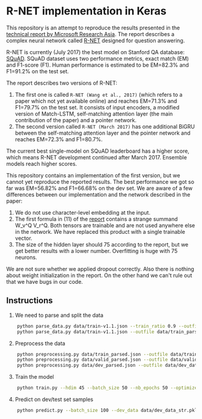 # R-NET implementation in Keras

This repository is an attempt to reproduce the results presented in the [technical report by Microsoft Research Asia](https://www.microsoft.com/en-us/research/wp-content/uploads/2017/05/r-net.pdf). The report describes a complex neural network called [R-NET](https://www.microsoft.com/en-us/research/publication/mrc/) designed for question answering.

R-NET is currently (July 2017) the best model on Stanford QA database: [SQuAD](https://rajpurkar.github.io/SQuAD-explorer/). SQuAD dataset uses two performance metrics, exact match (EM) and F1-score (F1). Human performance is estimated to be EM=82.3% and F1=91.2% on the test set. 

The report describes two versions of R-NET:
1. The first one is called `R-NET (Wang et al., 2017)` (which refers to a paper which not yet available online) and reaches EM=71.3% and F1=79.7% on the test set. It consists of input encoders, a modified version of Match-LSTM, self-matching attention layer (the main contribution of the paper) and a pointer network. 
2. The second version called `R-NET (March 2017)` has one additional BiGRU between the self-matching attention layer and the pointer network and reaches EM=72.3% and F1=80.7%.

The current best single-model on SQuAD leaderboard has a higher score, which means R-NET development continued after March 2017. Ensemble models reach higher scores.

This repository contains an implementation of the first version, but we cannot yet reproduce the reported results. The best performance we got so far was EM=56.82% and F1=66.68% on the dev set. We are aware of a few differences between our implementation and the network described in the paper:

1. We do not use character-level embedding at the input.
2. The first formula in (11) of the [report](https://www.microsoft.com/en-us/research/wp-content/uploads/2017/05/r-net.pdf) contains a strange summand W_v^Q V_r^Q. Both tensors are trainable and are not used anywhere else in the network. We have replaced this product with a single trainable vector.
3. The size of the hidden layer should 75 according to the report, but we get better results with a lower number. Overfitting is huge with 75 neurons.

We are not sure whether we applied dropout correctly. Also there is nothing about weight initialization in the report. On the other hand we can't rule out that we have bugs in our code.

## Instructions

1. We need to parse and split the data
```sh
    python parse_data.py data/train-v1.1.json --train_ratio 0.9 --outfile data/train_parsed.json --outfile_valid data/valid_parsed.json
    python parse_data.py data/train-v1.1.json --outfile data/train_parsed.json
```

2. Preprocess the data
```sh
    python preprocessing.py data/train_parsed.json --outfile data/train_data_str.pkl --include_str
    python preprocessing.py data/valid_parsed.json --outfile data/valid_data_str.pkl --include_str
    python preprocessing.py data/dev_parsed.json --outfile data/dev_data_str.pkl --include_str
```

3. Train the model
```sh
    python train.py --hdim 45 --batch_size 50 --nb_epochs 50 --optimizer adadelta --lr 1 --dropout 0.2 --char_level_embeddings --train_data data/train_data_str.pkl --valid_data data/valid_data_str.pkl
```

4. Predict on dev/test set samples
```sh
    python predict.py --batch_size 100 --dev_data data/dev_data_str.pkl models/31-t3.05458271443-v3.27696280528.model prediction.json
```
